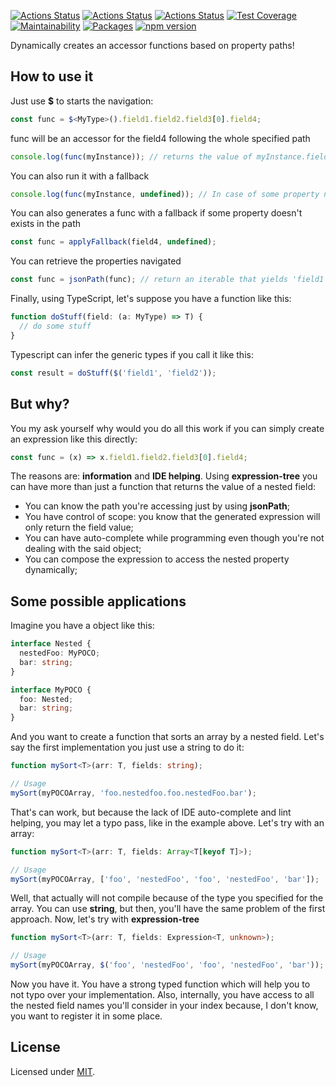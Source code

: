 [![Actions Status](https://github.com/Codibre/expression-tree/workflows/build/badge.svg)](https://github.com/Codibre/expression-tree/actions)
[![Actions Status](https://github.com/Codibre/expression-tree/workflows/test/badge.svg)](https://github.com/Codibre/expression-tree/actions)
[![Actions Status](https://github.com/Codibre/expression-tree/workflows/lint/badge.svg)](https://github.com/Codibre/expression-tree/actions)
[![Test Coverage](https://api.codeclimate.com/v1/badges/4bc45857f25baf6aef9c/test_coverage)](https://codeclimate.com/github/Codibre/expression-tree/test_coverage)
[![Maintainability](https://api.codeclimate.com/v1/badges/4bc45857f25baf6aef9c/maintainability)](https://codeclimate.com/github/Codibre/expression-tree/maintainability)
[![Packages](https://david-dm.org/Codibre/expression-tree.svg)](https://david-dm.org/Codibre/expression-tree)
[![npm version](https://badge.fury.io/js/%40codibre%2Fexpression-tree.svg)](https://badge.fury.io/js/%40codibre%2Fexpression-tree)

Dynamically creates an accessor functions based on property paths!

## How to use it

Just use **\$** to starts the navigation:

```ts
const func = $<MyType>().field1.field2.field3[0].field4;
```

func will be an accessor for the field4 following the whole specified path

```ts
console.log(func(myInstance)); // returns the value of myInstance.field1.field2.field3[0].field4;
```

You can also run it with a fallback

```ts
console.log(func(myInstance, undefined)); // In case of some property not existing, it will return undefined;
```

You can also generates a func with a fallback if some property doesn't exists in the path

```ts
const func = applyFallback(field4, undefined);
```

You can retrieve the properties navigated

```ts
const func = jsonPath(func); // return an iterable that yields 'field1', 'field2', 'field3', '0' and, then, 'field4'
```

Finally, using TypeScript, let's suppose you have a function like this:

```ts
function doStuff(field: (a: MyType) => T) {
  // do some stuff
}
```

Typescript can infer the generic types if you call it like this:

```ts
const result = doStuff($('field1', 'field2'));
```

## But why?

You my ask yourself why would you do all this work if you can simply create an expression like this directly:

```ts
const func = (x) => x.field1.field2.field3[0].field4;
```

The reasons are: **information** and **IDE helping**.
Using **expression-tree** you can have more than just a function that returns the value of a nested field:

- You can know the path you're accessing just by using **jsonPath**;
- You have control of scope: you know that the generated expression will only return the field value;
- You can have auto-complete while programming even though you're not dealing with the said object;
- You can compose the expression to access the nested property dynamically;

## Some possible applications

Imagine you have a object like this:

```ts
interface Nested {
  nestedFoo: MyPOCO;
  bar: string;
}

interface MyPOCO {
  foo: Nested;
  bar: string;
}
```

And you want to create a function that sorts an array by a nested field. Let's say the first implementation
you just use a string to do it:

```ts
function mySort<T>(arr: T, fields: string);

// Usage
mySort(myPOCOArray, 'foo.nestedfoo.foo.nestedFoo.bar');
```

That's can work, but because the lack of IDE auto-complete and lint helping, you may let a typo pass, like
in the example above.
Let's try with an array:

```ts
function mySort<T>(arr: T, fields: Array<T[keyof T]>);

// Usage
mySort(myPOCOArray, ['foo', 'nestedFoo', 'foo', 'nestedFoo', 'bar']);
```

Well, that actually will not compile because of the type you specified for the array. You can use **string**, but then, you'll have the same problem of the first approach.
Now, let's try with **expression-tree**

```ts
function mySort<T>(arr: T, fields: Expression<T, unknown>);

// Usage
mySort(myPOCOArray, $('foo', 'nestedFoo', 'foo', 'nestedFoo', 'bar'));
```

Now you have it. You have a strong typed function which will help you to not typo over your implementation.
Also, internally, you have access to all the nested field names you'll consider in your index because, I don't know, you want to register it in some place.

## License

Licensed under [MIT](https://en.wikipedia.org/wiki/MIT_License).
